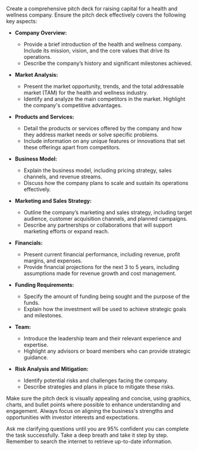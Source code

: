 Create a comprehensive pitch deck for raising capital for a health and wellness company. Ensure the pitch deck effectively covers the following key aspects:

- **Company Overview:**
  - Provide a brief introduction of the health and wellness company. Include its mission, vision, and the core values that drive its operations.
  - Describe the company’s history and significant milestones achieved.

- **Market Analysis:**
  - Present the market opportunity, trends, and the total addressable market (TAM) for the health and wellness industry.
  - Identify and analyze the main competitors in the market. Highlight the company's competitive advantages.

- **Products and Services:**
  - Detail the products or services offered by the company and how they address market needs or solve specific problems.
  - Include information on any unique features or innovations that set these offerings apart from competitors.

- **Business Model:**
  - Explain the business model, including pricing strategy, sales channels, and revenue streams.
  - Discuss how the company plans to scale and sustain its operations effectively.

- **Marketing and Sales Strategy:**
  - Outline the company’s marketing and sales strategy, including target audience, customer acquisition channels, and planned campaigns.
  - Describe any partnerships or collaborations that will support marketing efforts or expand reach.

- **Financials:**
  - Present current financial performance, including revenue, profit margins, and expenses.
  - Provide financial projections for the next 3 to 5 years, including assumptions made for revenue growth and cost management.

- **Funding Requirements:**
  - Specify the amount of funding being sought and the purpose of the funds.
  - Explain how the investment will be used to achieve strategic goals and milestones.

- **Team:**
  - Introduce the leadership team and their relevant experience and expertise.
  - Highlight any advisors or board members who can provide strategic guidance.

- **Risk Analysis and Mitigation:**
  - Identify potential risks and challenges facing the company.
  - Describe strategies and plans in place to mitigate these risks.

Make sure the pitch deck is visually appealing and concise, using graphics, charts, and bullet points where possible to enhance understanding and engagement. Always focus on aligning the business's strengths and opportunities with investor interests and expectations.

Ask me clarifying questions until you are 95% confident you can complete the task successfully. Take a deep breath and take it step by step. Remember to search the internet to retrieve up-to-date information.
